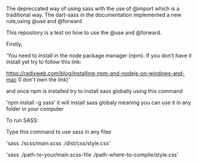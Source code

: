 The depreccated way of using sass with the use of @import which is a traditional way. The dart-sass in the documentation implemented a new rule,using @use and @forward.

This repository is a test on how to use the @use and @forward.

Firstly,

'You need to install in the node package manager (npm). If you don't have it install yet try to follow this link:

https://radixweb.com/blog/installing-npm-and-nodejs-on-windows-and-mac
(I don't own the link)'

and once npm is installed try to install sass globally using this command

'npm install -g sass'
it will install sass globaly meaning you can use it in any folder in your computer

To run SASS:

Type this command to use sass in any files

<!-- If you follow my path directory here's what I do. -->

'sass ./scss/main.scss ./dist/css/style.css'

<!-- You will notice that in the first path the main.scss file that I want them to compile and deliver it to the dist folder and create a file name style.css  -->

<!-- SAMPLE EXPLANATION -->

'sass ./path-to-your/main.scss-file ./path-where-to-compile/style.css'
